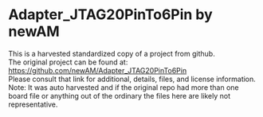 
# Adapter_JTAG20PinTo6Pin by newAM  
This is a harvested standardized copy of a project from github.  
The original project can be found at:  
https://github.com/newAM/Adapter_JTAG20PinTo6Pin  
Please consult that link for additional, details, files, and license information.  
Note: It was auto harvested and if the original repo had more than one board file or anything out of the ordinary the files here are likely not representative.  
    